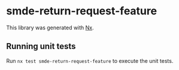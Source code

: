 # smde-return-request-feature

This library was generated with [Nx](https://nx.dev).

## Running unit tests

Run `nx test smde-return-request-feature` to execute the unit tests.
